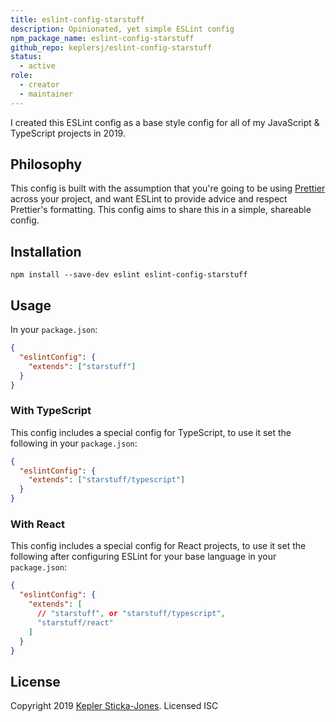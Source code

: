 ```yaml
---
title: eslint-config-starstuff
description: Opinionated, yet simple ESLint config
npm_package_name: eslint-config-starstuff
github_repo: keplersj/eslint-config-starstuff
status:
  - active
role:
  - creator
  - maintainer
---
```


I created this ESLint config as a base style config for all of my JavaScript & TypeScript projects in 2019.

## Philosophy

This config is built with the assumption that you're going to be using [Prettier](https://prettier.io/) across your project, and want ESLint to provide advice and respect Prettier's formatting. This config aims to share this in a simple, shareable config.

## Installation

```shell
npm install --save-dev eslint eslint-config-starstuff
```

## Usage

In your `package.json`:

```json
{
  "eslintConfig": {
    "extends": ["starstuff"]
  }
}
```

### With TypeScript

This config includes a special config for TypeScript, to use it set the following in your `package.json`:

```json
{
  "eslintConfig": {
    "extends": ["starstuff/typescript"]
  }
}
```

### With React

This config includes a special config for React projects, to use it set the following after configuring ESLint for your base language in your `package.json`:

```json
{
  "eslintConfig": {
    "extends": [
      // "starstuff", or "starstuff/typescript",
      "starstuff/react"
    ]
  }
}
```

## License

Copyright 2019 [Kepler Sticka-Jones](https://keplersj.com/). Licensed ISC
